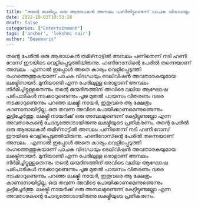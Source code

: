 ```yaml
---
title: "തന്റെ പേരിലും ഒരു ആരാധകൻ അമ്പലം പണിതിട്ടുണ്ടെന്ന് പാചക വിദഗ്ധയും ടെലിവിഷൻ അവതാരകയുമായ ലക്ഷ്മി നായർ"
date: 2022-10-02T10:53:28
draft: false
categories: ["Entertainment"]
tags: ['anchor', 'lekshmi nair']
author: "Beaumaris"
---
```


തന്റെ പേരിൽ ഒരു ആരാധകൻ തമിഴ്‌നാട്ടിൽ അമ്പലം പണിതെന്ന് നടി ഹണി റോസ് ഈയിടെ വെളിപ്പെടുത്തിയിരുന്നു. ഹണിറോസിന്റെ പേരിൽ തന്നെയാണ് അമ്പലം . എന്നാൽ ഇപ്പോൾ അതെ കാര്യം വെളിപ്പെടുത്തി രംഗത്തെത്തുകയാണ് പാചക വിദഗ്ധയും ടെലിവിഷൻ അവതാരകയുമായ ലക്ഷ്മിനായർ. മുനിയാണ്ടി എന്ന പേരിലുള്ള ഒരാളാണ് അമ്പലം നിർമിച്ചിട്ടുള്ളതെന്നും തന്റെ ജന്മദിനത്തിന് അവിടെ വലിയ ആഘോഷ പരിപാടികൾ നടക്കാറുണ്ടെന്നും പൂജ മുതൽ പായസം വിതരണം വരെ നടക്കാറുണ്ടെന്നും പറഞ്ഞ ലക്ഷ്മി നായർ, ഇതുവരെ ആ ക്ഷേത്രം കാണാനായിട്ടില്ല. ഒരു തവണ അവിടെ പോയിക്കാണമെന്നുണ്ടെന്നും കൂട്ടിച്ചേർത്തു. ലക്ഷ്മി നായർക്ക് ഒരു അമ്പലമുണ്ടെന്ന് കേട്ടിട്ടുണ്ടല്ലോ എന്ന അവതാരകന്റെ ചോദ്യത്തോടായിരുന്നു ലക്ഷ്മിയുടെ പ്രതികരണം.
തന്റെ പേരിൽ ഒരു ആരാധകൻ തമിഴ്‌നാട്ടിൽ അമ്പലം പണിതെന്ന് നടി ഹണി റോസ് ഈയിടെ വെളിപ്പെടുത്തിയിരുന്നു. ഹണിറോസിന്റെ പേരിൽ തന്നെയാണ് അമ്പലം . എന്നാൽ ഇപ്പോൾ അതെ കാര്യം വെളിപ്പെടുത്തി രംഗത്തെത്തുകയാണ് പാചക വിദഗ്ധയും ടെലിവിഷൻ അവതാരകയുമായ ലക്ഷ്മിനായർ. മുനിയാണ്ടി എന്ന പേരിലുള്ള ഒരാളാണ് അമ്പലം നിർമിച്ചിട്ടുള്ളതെന്നും തന്റെ ജന്മദിനത്തിന് അവിടെ വലിയ ആഘോഷ പരിപാടികൾ നടക്കാറുണ്ടെന്നും പൂജ മുതൽ പായസം വിതരണം വരെ നടക്കാറുണ്ടെന്നും പറഞ്ഞ ലക്ഷ്മി നായർ, ഇതുവരെ ആ ക്ഷേത്രം കാണാനായിട്ടില്ല. ഒരു തവണ അവിടെ പോയിക്കാണമെന്നുണ്ടെന്നും കൂട്ടിച്ചേർത്തു. ലക്ഷ്മി നായർക്ക് ഒരു അമ്പലമുണ്ടെന്ന് കേട്ടിട്ടുണ്ടല്ലോ എന്ന അവതാരകന്റെ ചോദ്യത്തോടായിരുന്നു ലക്ഷ്മിയുടെ പ്രതികരണം.
